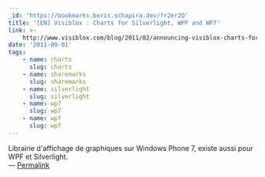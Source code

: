 ```yaml
---
_id: 'https://bookmarks.boris.schapira.dev/?r2er2Q'
title: '[EN] Visiblox : Charts for Silverlight, WPF and WP7'
link: >-
    http://www.visiblox.com/blog/2011/02/announcing-visiblox-charts-for-windows-phone-7
date: '2011-09-01'
tags:
    - name: charts
      slug: charts
    - name: sharemarks
      slug: sharemarks
    - name: silverlight
      slug: silverlight
    - name: wp7
      slug: wp7
    - name: wpf
      slug: wpf
---
```


Librairie d'affichage de graphiques sur Windows Phone 7, existe aussi pour WPF
et Silverlight. <br>&#8212;
<a href="https://bookmarks.boris.schapira.dev/?r2er2Q" title="Permalink">Permalink</a>
